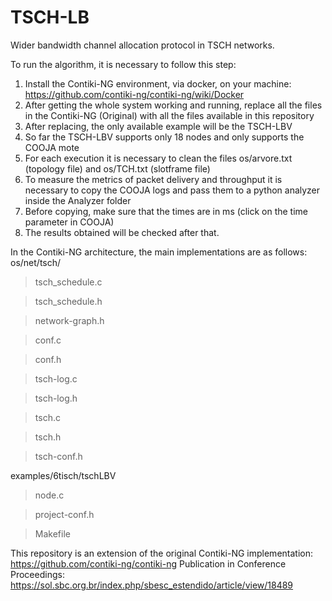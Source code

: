 # TSCH-LB
Wider bandwidth channel allocation protocol in TSCH networks.

To run the algorithm, it is necessary to follow this step:

1) Install the Contiki-NG environment, via docker, on your machine: https://github.com/contiki-ng/contiki-ng/wiki/Docker
2) After getting the whole system working and running, replace all the files in the Contiki-NG (Original) with all the files available in this repository
3) After replacing, the only available example will be the TSCH-LBV
4) So far the TSCH-LBV supports only 18 nodes and only supports the COOJA mote
5) For each execution it is necessary to clean the files os/arvore.txt (topology file) and os/TCH.txt (slotframe file)
6) To measure the metrics of packet delivery and throughput it is necessary to copy the COOJA logs and pass them to a python analyzer inside the Analyzer folder
7) Before copying, make sure that the times are in ms (click on the time parameter in COOJA)
8) The results obtained will be checked after that.

In the Contiki-NG architecture, the main implementations are as follows: os/net/tsch/

> tsch_schedule.c 

> tsch_schedule.h

> network-graph.h

> conf.c

> conf.h

> tsch-log.c

> tsch-log.h

> tsch.c

> tsch.h

> tsch-conf.h

examples/6tisch/tschLBV

> node.c

> project-conf.h

> Makefile  

This repository is an extension of the original Contiki-NG implementation: https://github.com/contiki-ng/contiki-ng 
Publication in Conference Proceedings:  https://sol.sbc.org.br/index.php/sbesc_estendido/article/view/18489


